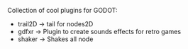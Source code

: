 <!-- Renamed file to EXTENSIONS.MD for correct spelling -->
Collection of cool plugins for GODOT:

- trail2D -> tail for nodes2D
- gdfxr -> Plugin to create sounds effects for retro games
- shaker -> Shakes all node
